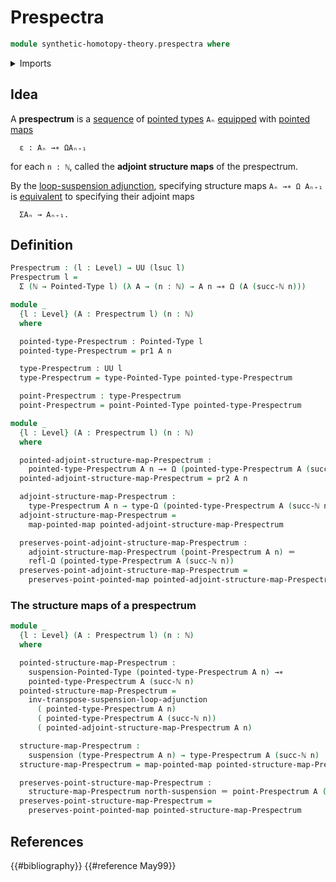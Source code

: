# Prespectra

```agda
module synthetic-homotopy-theory.prespectra where
```

<details><summary>Imports</summary>

```agda
open import elementary-number-theory.natural-numbers

open import foundation.dependent-pair-types
open import foundation.identity-types
open import foundation.universe-levels

open import structured-types.pointed-maps
open import structured-types.pointed-types

open import synthetic-homotopy-theory.loop-spaces
open import synthetic-homotopy-theory.suspensions-of-pointed-types
open import synthetic-homotopy-theory.suspensions-of-types
open import synthetic-homotopy-theory.universal-property-suspensions-of-pointed-types
```

</details>

## Idea

A **prespectrum** is a [sequence](foundation.sequences.md) of
[pointed types](structured-types.pointed-types.md) `Aₙ`
[equipped](foundation.structure.md) with
[pointed maps](structured-types.pointed-maps.md)

```text
  ε : Aₙ →∗ ΩAₙ₊₁
```

for each `n : ℕ`, called the **adjoint structure maps** of the prespectrum.

By the
[loop-suspension adjunction](synthetic-homotopy-theory.universal-property-suspensions-of-pointed-types.md),
specifying structure maps `Aₙ →∗ Ω Aₙ₊₁` is
[equivalent](foundation-core.equivalences.md) to specifying their adjoint maps

```text
  ΣAₙ → Aₙ₊₁.
```

## Definition

```agda
Prespectrum : (l : Level) → UU (lsuc l)
Prespectrum l =
  Σ (ℕ → Pointed-Type l) (λ A → (n : ℕ) → A n →∗ Ω (A (succ-ℕ n)))

module _
  {l : Level} (A : Prespectrum l) (n : ℕ)
  where

  pointed-type-Prespectrum : Pointed-Type l
  pointed-type-Prespectrum = pr1 A n

  type-Prespectrum : UU l
  type-Prespectrum = type-Pointed-Type pointed-type-Prespectrum

  point-Prespectrum : type-Prespectrum
  point-Prespectrum = point-Pointed-Type pointed-type-Prespectrum

module _
  {l : Level} (A : Prespectrum l) (n : ℕ)
  where

  pointed-adjoint-structure-map-Prespectrum :
    pointed-type-Prespectrum A n →∗ Ω (pointed-type-Prespectrum A (succ-ℕ n))
  pointed-adjoint-structure-map-Prespectrum = pr2 A n

  adjoint-structure-map-Prespectrum :
    type-Prespectrum A n → type-Ω (pointed-type-Prespectrum A (succ-ℕ n))
  adjoint-structure-map-Prespectrum =
    map-pointed-map pointed-adjoint-structure-map-Prespectrum

  preserves-point-adjoint-structure-map-Prespectrum :
    adjoint-structure-map-Prespectrum (point-Prespectrum A n) ＝
    refl-Ω (pointed-type-Prespectrum A (succ-ℕ n))
  preserves-point-adjoint-structure-map-Prespectrum =
    preserves-point-pointed-map pointed-adjoint-structure-map-Prespectrum
```

### The structure maps of a prespectrum

```agda
module _
  {l : Level} (A : Prespectrum l) (n : ℕ)
  where

  pointed-structure-map-Prespectrum :
    suspension-Pointed-Type (pointed-type-Prespectrum A n) →∗
    pointed-type-Prespectrum A (succ-ℕ n)
  pointed-structure-map-Prespectrum =
    inv-transpose-suspension-loop-adjunction
      ( pointed-type-Prespectrum A n)
      ( pointed-type-Prespectrum A (succ-ℕ n))
      ( pointed-adjoint-structure-map-Prespectrum A n)

  structure-map-Prespectrum :
    suspension (type-Prespectrum A n) → type-Prespectrum A (succ-ℕ n)
  structure-map-Prespectrum = map-pointed-map pointed-structure-map-Prespectrum

  preserves-point-structure-map-Prespectrum :
    structure-map-Prespectrum north-suspension ＝ point-Prespectrum A (succ-ℕ n)
  preserves-point-structure-map-Prespectrum =
    preserves-point-pointed-map pointed-structure-map-Prespectrum
```

## References

{{#bibliography}} {{#reference May99}}
